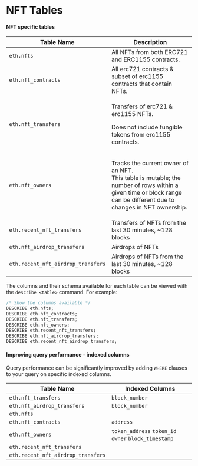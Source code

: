 # NFT Tables

#### NFT specific tables

| Table Name                         | Description                                                                                                                                                                  |
| ---------------------------------- | ---------------------------------------------------------------------------------------------------------------------------------------------------------------------------- |
| `eth.nfts`                         | All NFTs from both ERC721 and ERC1155 contracts.                                                                                                                             |
| `eth.nft_contracts`                | All erc721 contracts & subset of erc1155 contracts that contain NFTs.                                                                                                        |
| `eth.nft_transfers`                | <p>Transfers of erc721 &#x26; erc1155 NFTs.</p><p>Does not include fungible tokens from erc1155 contracts.</p>                                                               |
| `eth.nft_owners`                   | <p>Tracks the current owner of an NFT.<br>This table is mutable; the number of rows within a given time or block range can be different due to changes in NFT ownership.</p> |
| `eth.recent_nft_transfers`         | Transfers of NFTs from the last 30 minutes, \~128 blocks                                                                                                                     |
| `eth.nft_airdrop_transfers`        | Airdrops of NFTs                                                                                                                                                             |
| `eth.recent_nft_airdrop_transfers` | Airdrops of NFTs from the last 30 minutes, \~128 blocks                                                                                                                      |

The columns and their schema available for each table can be viewed with the `describe <table>` command. For example:

```sql
/* Show the columns available */
DESCRIBE eth.nfts;
DESCRIBE eth.nft_contracts;
DESCRIBE eth.nft_transfers;
DESCRIBE eth.nft_owners;
DESCRIBE eth.recent_nft_transfers;
DESCRIBE eth.nft_airdrop_transfers;
DESCRIBE eth.recent_nft_airdrop_transfers;
```

#### Improving query performance - indexed columns

Query performance can be significantly improved by adding `WHERE` clauses to your query on specific indexed columns.

| Table Name                         | Indexed Columns                                      |
| ---------------------------------- | ---------------------------------------------------- |
| `eth.nft_transfers`                | `block_number`                                       |
| `eth.nft_airdrop_transfers`        | `block_number`                                       |
| `eth.nfts`                         |                                                      |
| `eth.nft_contracts`                | `address`                                            |
| `eth.nft_owners`                   | `token_address` `token_id` `owner` `block_timestamp` |
| `eth.recent_nft_transfers`         |                                                      |
| `eth.recent_nft_airdrop_transfers` |                                                      |
